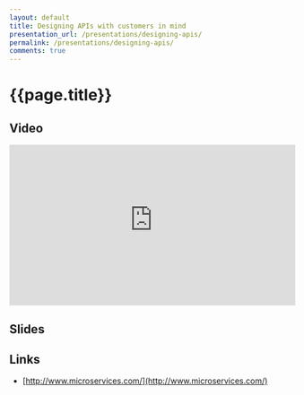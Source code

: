 ```yaml
---
layout: default
title: Designing APIs with customers in mind
presentation_url: /presentations/designing-apis/
permalink: /presentations/designing-apis/
comments: true
---
```


# {{page.title}}

## Video

<iframe width="510" height="287" src="https://www.youtube-nocookie.com/embed/jPBF6z_1dQI?rel=0" frameborder="0" allowfullscreen></iframe>

## Slides

<script async class="speakerdeck-embed" data-id="b64c1f75bbda47b4a068b4d13269e2f5" data-ratio="1.77777777777778" src="//speakerdeck.com/assets/embed.js"></script>

## Links

* [http://www.microservices.com/](http://www.microservices.com/)
